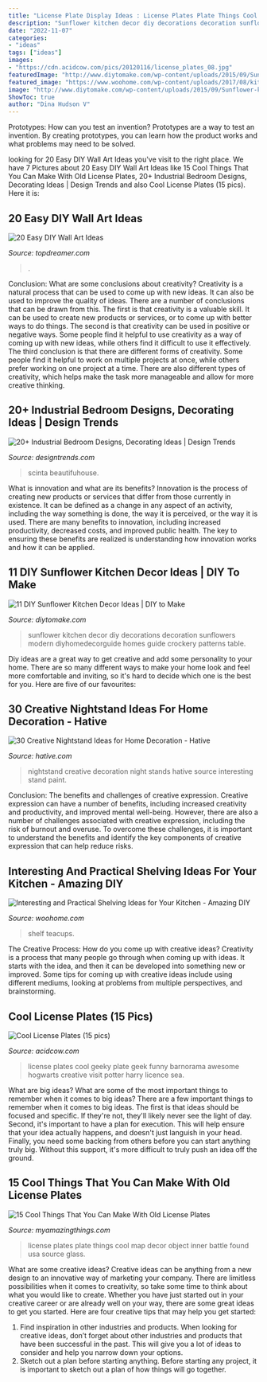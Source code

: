 ```yaml
---
title: "License Plate Display Ideas : License Plates Plate Things Cool Map Decor Object Inner Battle Found Usa Source Glass"
description: "Sunflower kitchen decor diy decorations decoration sunflowers modern diyhomedecorguide homes guide crockery patterns table"
date: "2022-11-07"
categories:
- "ideas"
tags: ["ideas"]
images:
- "https://cdn.acidcow.com/pics/20120116/license_plates_08.jpg"
featuredImage: "http://www.diytomake.com/wp-content/uploads/2015/09/Sunflower-kitchen-decoration-guide.jpg"
featured_image: "https://www.woohome.com/wp-content/uploads/2017/08/kitchen-shelf-ideas-7.jpg"
image: "http://www.diytomake.com/wp-content/uploads/2015/09/Sunflower-kitchen-decoration-guide.jpg"
ShowToc: true
author: "Dina Hudson V"
---
```



Prototypes: How can you test an invention?
Prototypes are a way to test an invention. By creating prototypes, you can learn how the product works and what problems may need to be solved.

	

		
looking for 20 Easy DIY Wall Art Ideas you've visit to the right place. We have 7 Pictures about 20 Easy DIY Wall Art Ideas like 15 Cool Things That You Can Make With Old License Plates, 20+ Industrial Bedroom Designs, Decorating Ideas | Design Trends and also Cool License Plates (15 pics). Here it is:
		
    
## 20 Easy DIY Wall Art Ideas

<img loading=lazy src="https://topdreamer.com/wp-content/uploads/2013/07/enhanced-buzz-23631-1348238443-3.jpg" onerror="this.onerror=null;this.src='https://tse2.mm.bing.net/th?id=OIP.t_P2xT93kL5Cwh_fCRpObAHaLH&amp;pid=15.1';" alt="20 Easy DIY Wall Art Ideas">

_Source: topdreamer.com_

>. 

	

Conclusion: What are some conclusions about creativity?
Creativity is a natural process that can be used to come up with new ideas. It can also be used to improve the quality of ideas. There are a number of conclusions that can be drawn from this. The first is that creativity is a valuable skill. It can be used to create new products or services, or to come up with better ways to do things. The second is that creativity can be used in positive or negative ways. Some people find it helpful to use creativity as a way of coming up with new ideas, while others find it difficult to use it effectively. The third conclusion is that there are different forms of creativity. Some people find it helpful to work on multiple projects at once, while others prefer working on one project at a time. There are also different types of creativity, which helps make the task more manageable and allow for more creative thinking.

    
## 20+ Industrial Bedroom Designs, Decorating Ideas | Design Trends

<img loading=lazy src="https://images.designtrends.com/wp-content/uploads/2016/03/14060543/Industrial-Bedroom-with-Gray-Walls.jpg" onerror="this.onerror=null;this.src='https://tse4.mm.bing.net/th?id=OIP.TEgN3HoBjqtg8M0LNy4yVAHaE9&amp;pid=15.1';" alt="20+ Industrial Bedroom Designs, Decorating Ideas | Design Trends">

_Source: designtrends.com_

>scinta beautifuhouse. 

	

What is innovation and what are its benefits?
Innovation is the process of creating new products or services that differ from those currently in existence. It can be defined as a change in any aspect of an activity, including the way something is done, the way it is perceived, or the way it is used. 
There are many benefits to innovation, including increased productivity, decreased costs, and improved public health. The key to ensuring these benefits are realized is understanding how innovation works and how it can be applied.

    
## 11 DIY Sunflower Kitchen Decor Ideas | DIY To Make

<img loading=lazy src="http://www.diytomake.com/wp-content/uploads/2015/09/Sunflower-kitchen-decoration-guide.jpg" onerror="this.onerror=null;this.src='https://tse4.mm.bing.net/th?id=OIP.bZ-JlH-73fhct4Xhoq0IuAHaJ3&amp;pid=15.1';" alt="11 DIY Sunflower Kitchen Decor Ideas | DIY to Make">

_Source: diytomake.com_

>sunflower kitchen decor diy decorations decoration sunflowers modern diyhomedecorguide homes guide crockery patterns table. 

	

Diy ideas are a great way to get creative and add some personality to your home. There are so many different ways to make your home look and feel more comfortable and inviting, so it's hard to decide which one is the best for you. Here are five of our favourites:

    
## 30 Creative Nightstand Ideas For Home Decoration - Hative

<img loading=lazy src="https://hative.com/wp-content/uploads/2014/06/nightstand-ideas/26-creative-nightstand-ideas.jpg" onerror="this.onerror=null;this.src='https://tse4.mm.bing.net/th?id=OIP.Kpn5D3Uffo6GMB_cUI4ZAAHaJ4&amp;pid=15.1';" alt="30 Creative Nightstand Ideas for Home Decoration - Hative">

_Source: hative.com_

>nightstand creative decoration night stands hative source interesting stand paint. 

	

Conclusion: The benefits and challenges of creative expression.
Creative expression can have a number of benefits, including increased creativity and productivity, and improved mental well-being. However, there are also a number of challenges associated with creative expression, including the risk of burnout and overuse. To overcome these challenges, it is important to understand the benefits and identify the key components of creative expression that can help reduce risks.

    
## Interesting And Practical Shelving Ideas For Your Kitchen - Amazing DIY

<img loading=lazy src="https://www.woohome.com/wp-content/uploads/2017/08/kitchen-shelf-ideas-7.jpg" onerror="this.onerror=null;this.src='https://tse3.mm.bing.net/th?id=OIP.ZaZDsPaHquCIXM61_mHXjQHaLW&amp;pid=15.1';" alt="Interesting and Practical Shelving Ideas for Your Kitchen - Amazing DIY">

_Source: woohome.com_

>shelf teacups. 

	

The Creative Process: How do you come up with creative ideas?
Creativity is a process that many people go through when coming up with ideas. It starts with the idea, and then it can be developed into something new or improved. Some tips for coming up with creative ideas include using different mediums, looking at problems from multiple perspectives, and brainstorming.

    
## Cool License Plates (15 Pics)

<img loading=lazy src="https://cdn.acidcow.com/pics/20120116/license_plates_08.jpg" onerror="this.onerror=null;this.src='https://tse4.mm.bing.net/th?id=OIP.CPjPsmgouW6D2DYfPac9vQHaFJ&amp;pid=15.1';" alt="Cool License Plates (15 pics)">

_Source: acidcow.com_

>license plates cool geeky plate geek funny barnorama awesome hogwarts creative visit potter harry licence sea. 

	

What are big ideas? What are some of the most important things to remember when it comes to big ideas?
There are a few important things to remember when it comes to big ideas. The first is that ideas should be focused and specific. If they're not, they'll likely never see the light of day. Second, it's important to have a plan for execution. This will help ensure that your idea actually happens, and doesn't just languish in your head. Finally, you need some backing from others before you can start anything truly big. Without this support, it's more difficult to truly push an idea off the ground.

    
## 15 Cool Things That You Can Make With Old License Plates

<img loading=lazy src="http://myamazingthings.com/wp-content/uploads/2017/05/license-plate-diy-1.jpg" onerror="this.onerror=null;this.src='https://tse4.mm.bing.net/th?id=OIP.HAb5P9_4vZgDe1ku80D6BwHaFi&amp;pid=15.1';" alt="15 Cool Things That You Can Make With Old License Plates">

_Source: myamazingthings.com_

>license plates plate things cool map decor object inner battle found usa source glass. 

	

What are some creative ideas?
Creative ideas can be anything from a new design to an innovative way of marketing your company. There are limitless possibilities when it comes to creativity, so take some time to think about what you would like to create. Whether you have just started out in your creative career or are already well on your way, there are some great ideas to get you started. Here are four creative tips that may help you get started: 
1. Find inspiration in other industries and products. When looking for creative ideas, don’t forget about other industries and products that have been successful in the past. This will give you a lot of ideas to consider and help you narrow down your options. 
2. Sketch out a plan before starting anything. Before starting any project, it is important to sketch out a plan of how things will go together.

